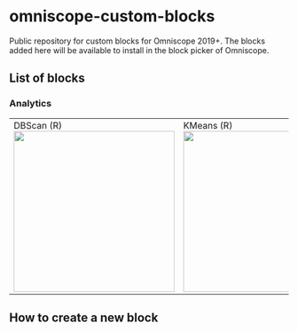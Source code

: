 # omniscope-custom-blocks
Public repository for custom blocks for Omniscope 2019+.
The blocks added here will be available to install in the block picker of Omniscope.

## List of blocks

### Analytics
<table>
    <tr valign="top">
        <td width="33%">DBScan (R)<br><a href="Analytics/Clustering/DBScan/R/README.md" title="DBScan (R)"><img width="290" src="https://github.com/visokio/omniscope-custom-blocks/blob/master/Analytics/Clustering/DBScan/R/thumbnail.png"></a></td>
        <td width="33%">KMeans (R)<br><a href="Analytics/Clustering/KMeans/R/README.md" title="KMeans (R)"><img width="290" src="https://github.com/visokio/omniscope-custom-blocks/blob/master/Analytics/Clustering/KMeans/R/thumbnail.png"></a></td>    
        <td width="33%">Gaussian Mixture Model (R)<br><a href="Analytics/Clustering/GMM/R/README.md" title="GMM (R)"><img width="290" src="https://github.com/visokio/omniscope-custom-blocks/blob/master/Analytics/Clustering/GMM/R/thumbnail.png"></a></td>      
    </tr>

</table>


## How to create a new block
